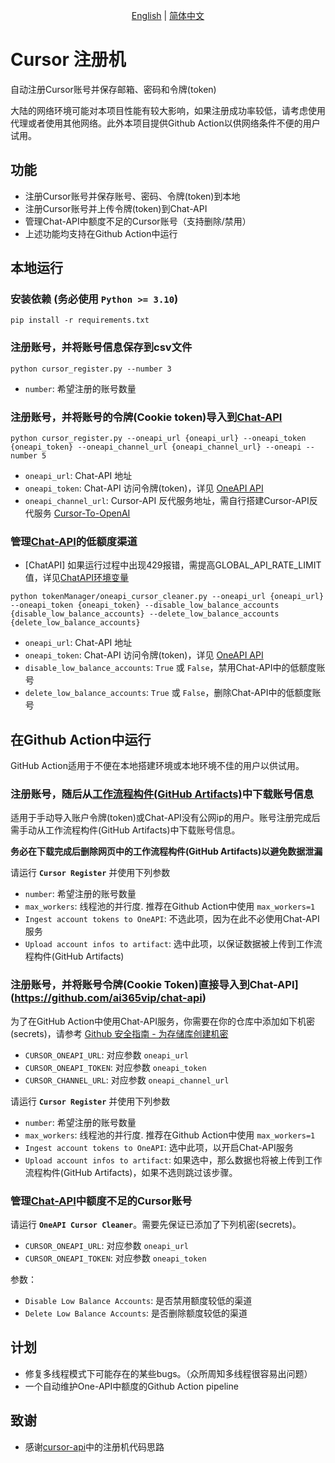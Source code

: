 <p align="center">
  <span>
   <a href="https://github.com/JiuZ-Chn/CursorRegister/blob/main/README.md">English</a>  | 
   <a href="https://github.com/JiuZ-Chn/CursorRegister/blob/main/README.zh_CN.md">简体中文</a>
  </span>
<p>

# Cursor 注册机

自动注册Cursor账号并保存邮箱、密码和令牌(token)

大陆的网络环境可能对本项目性能有较大影响，如果注册成功率较低，请考虑使用代理或者使用其他网络。此外本项目提供Github Action以供网络条件不便的用户试用。

## 功能

- 注册Cursor账号并保存账号、密码、令牌(token)到本地
- 注册Cursor账号并上传令牌(token)到Chat-API
- 管理Chat-API中额度不足的Cursor账号（支持删除/禁用）
- 上述功能均支持在Github Action中运行

## 本地运行

### 安装依赖 **(务必使用 `Python >= 3.10`)**

```
pip install -r requirements.txt
```

### 注册账号，并将账号信息保存到csv文件

```
python cursor_register.py --number 3
```
- `number`: 希望注册的账号数量

### 注册账号，并将账号的令牌(Cookie token)导入到[Chat-API](https://github.com/ai365vip/chat-api)

```
python cursor_register.py --oneapi_url {oneapi_url} --oneapi_token {oneapi_token} --oneapi_channel_url {oneapi_channel_url} --oneapi --number 5
```
- `oneapi_url`: Chat-API 地址
- `oneapi_token`: Chat-API 访问令牌(token)，详见 [OneAPI API](https://github.com/songquanpeng/one-api/blob/main/docs/API.md)
- `oneapi_channel_url`: Cursor-API 反代服务地址，需自行搭建Cursor-API反代服务 [Cursor-To-OpenAI](https://github.com/JiuZ-Chn/Cursor-To-OpenAI)

### 管理[Chat-API](https://github.com/ai365vip/chat-api)的低额度渠道 

- [ChatAPI] 如果运行过程中出现429报错，需提高GLOBAL_API_RATE_LIMIT值，详见[ChatAPI环境变量](https://github.com/ai365vip/chat-api?tab=readme-ov-file#%E7%8E%AF%E5%A2%83%E5%8F%98%E9%87%8F)

```
python tokenManager/oneapi_cursor_cleaner.py --oneapi_url {oneapi_url} --oneapi_token {oneapi_token} --disable_low_balance_accounts {disable_low_balance_accounts} --delete_low_balance_accounts {delete_low_balance_accounts}
```
- `oneapi_url`: Chat-API 地址
- `oneapi_token`: Chat-API 访问令牌(token)，详见 [OneAPI API](https://github.com/songquanpeng/one-api/blob/main/docs/API.md)
- `disable_low_balance_accounts`: `True` 或 `False`，禁用Chat-API中的低额度账号
- `delete_low_balance_accounts`: `True` 或 `False`，删除Chat-API中的低额度账号

## 在Github Action中运行

GitHub Action适用于不便在本地搭建环境或本地环境不佳的用户以供试用。

### 注册账号，随后从[工作流程构件(GitHub Artifacts)](https://docs.github.com/zh/actions/managing-workflow-runs-and-deployments/managing-workflow-runs/downloading-workflow-artifacts)中下载账号信息

适用于手动导入账户令牌(token)或Chat-API没有公网ip的用户。账号注册完成后需手动从工作流程构件(GitHub Artifacts)中下载账号信息。

**务必在下载完成后删除网页中的工作流程构件(GitHub Artifacts)以避免数据泄漏**

请运行 **`Cursor Register`** 并使用下列参数
- `number`: 希望注册的账号数量
- `max_workers`: 线程池的并行度. 推荐在Github Action中使用 `max_workers=1`
- `Ingest account tokens to OneAPI`: 不选此项，因为在此不必使用Chat-API服务
- `Upload account infos to artifact`: 选中此项，以保证数据被上传到工作流程构件(GitHub Artifacts)
 
### 注册账号，并将账号令牌(Cookie Token)直接导入到Chat-API](https://github.com/ai365vip/chat-api)

为了在GitHub Action中使用Chat-API服务，你需要在你的仓库中添加如下机密(secrets)，请参考 [Github 安全指南 - 为存储库创建机密](https://docs.github.com/zh/actions/security-for-github-actions/security-guides/using-secrets-in-github-actions#creating-secrets-for-a-repository)

- `CURSOR_ONEAPI_URL`: 对应参数 `oneapi_url`
- `CURSOR_ONEAPI_TOKEN`: 对应参数 `oneapi_token`
- `CURSOR_CHANNEL_URL`: 对应参数 `oneapi_channel_url`

请运行 **`Cursor Register`** 并使用下列参数
- `number`: 希望注册的账号数量
- `max_workers`: 线程池的并行度. 推荐在Github Action中使用 `max_workers=1`
- `Ingest account tokens to OneAPI`: 选中此项，以开启Chat-API服务
- `Upload account infos to artifact`: 如果选中，那么数据也将被上传到工作流程构件(GitHub Artifacts)，如果不选则跳过该步骤。
 
### 管理[Chat-API](https://github.com/ai365vip/chat-api)中额度不足的Cursor账号 

请运行 **`OneAPI Cursor Cleaner`**。需要先保证已添加了下列机密(secrets)。

- `CURSOR_ONEAPI_URL`: 对应参数 `oneapi_url`
- `CURSOR_ONEAPI_TOKEN`: 对应参数 `oneapi_token`

参数：
- `Disable Low Balance Accounts`: 是否禁用额度较低的渠道
- `Delete Low Balance Accounts`: 是否删除额度较低的渠道

## 计划
- 修复多线程模式下可能存在的某些bugs。（众所周知多线程很容易出问题）
- 一个自动维护One-API中额度的Github Action pipeline

## 致谢
- 感谢[cursor-api](https://github.com/Old-Camel/cursor-api/)中的注册机代码思路

